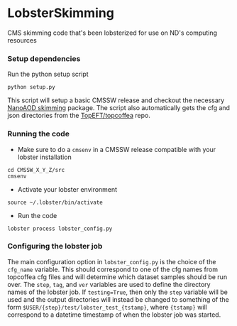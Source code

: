 # LobsterSkimming
CMS skimming code that's been lobsterized for use on ND's computing resources


### Setup dependencies
Run the python setup script
```
python setup.py
```
This script will setup a basic CMSSW release and checkout the necessary [NanoAOD skimming](https://github.com/cms-nanoAOD/nanoAOD-tools) package. The script also automatically gets the cfg and json directories from the [TopEFT/topcoffea](https://github.com/TopEFT/topcoffea/tree/master) repo.

### Running the code
- Make sure to do a `cmsenv` in a CMSSW release compatible with your lobster installation
```
cd CMSSW_X_Y_Z/src
cmsenv
```
- Activate your lobster environment
```
source ~/.lobster/bin/activate
```
- Run the code
```
lobster process lobster_config.py
```

### Configuring the lobster job
The main configuration option in `lobster_config.py` is the choice of the `cfg_name` variable. This should correspond to one of the cfg names from topcoffea cfg files and will determine which dataset samples should be run over. The `step`, `tag`, and `ver` variables are used to define the directory names of the lobster job. If `testing=True`, then only the `step` variable will be used and the output directories will instead be changed to something of the form `$USER/{step}/test/lobster_test_{tstamp}`, where `{tstamp}` will correspond to a datetime timestamp of when the lobster job was started.